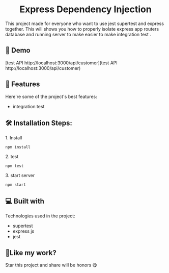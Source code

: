 <h1 align="center" id="title">Express Dependency Injection</h1>

<p id="description">This project made for everyone who want to use jest supertest and express together. This will shows you how to properly isolate express app routers database and running server to make easier to make integration test .</p>

<h2>🚀 Demo</h2>

[test API http://localhost:3000/api/customer](test API  http://localhost:3000/api/customer)

  
  
<h2>🧐 Features</h2>

Here're some of the project's best features:

*   integration test

<h2>🛠️ Installation Steps:</h2>

<p>1. Install</p>

```
npm install
```

<p>2. test</p>

```
npm test
```

<p>3. start server</p>

```
npm start
```

  
  
<h2>💻 Built with</h2>

Technologies used in the project:

*   supertest
*   express js
*   jest

<h2>💖Like my work?</h2>

Star this project and share will be honors :yum:
